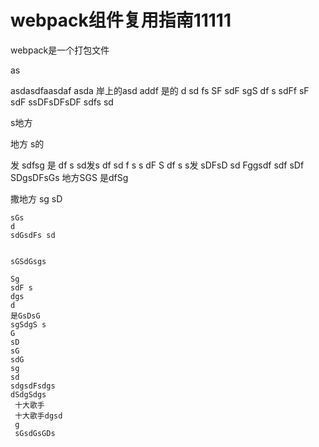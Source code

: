 # webpack组件复用指南11111
webpack是一个打包文件

as

asdasdfaasdaf
asda
岸上的asd 
 addf
 是的 
 d
 sd
 fs
  SF 
  sdF
  sgS df s 
  sdFf  sF
  sdF
  ssDFsDFsDF
  sdfs 
  sd  



  s地方

  地方
  s的

  发
  sdfsg 是
  df s  sd发s
  df sd f
  s
  s
  dF S 
  df s s发
  sDFsD 
  sd Fggsdf sdf
   sDf
   SDgsDFsGs 地方SGS 是dfSg

   撒地方
   sg sD

    sGs
    d
    sdGsdFs sd


    sGSdGsgs

    Sg
    sdF s
    dgs
    d
    是GsDsG
    sgSdgS s
    G
    sD
    sG
    sdG
    sg
    sd
    sdgsdFsdgs
    dSdgSdgs
     十大歌手 
     十大歌手dgsd
     g
     sGsdGsGDs
     